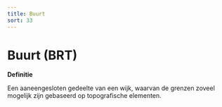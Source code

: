 ```yaml
---
title: Buurt
sort: 33
---
```


Buurt (BRT)
=====

**Definitie**

Een aaneengesloten gedeelte van een wijk, waarvan de grenzen zoveel mogelijk
zijn gebaseerd op topografische elementen.
